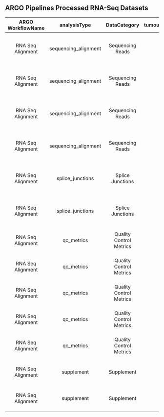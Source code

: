 ## ARGO Pipelines Processed RNA-Seq Datasets
**ARGO WorkflowName**|**analysisType**|**DataCategory**|**tumourNormalDesignation**|**FileType**|**OpenBucketURL**
:-----:|:-----:|:-----:|:-----:|:-----:|:-----:
RNA Seq Alignment|sequencing_alignment|Sequencing Reads|Tumour|CRAM|https://object.cancercollaboratory.org:9080/swift/v1/genomics-public-data/benchmark-datasets/TCRB-CA/DO262483/RNA-Seq/sequencing_alignment/tumour/TCRB-CA.DO262483.SA622780.rna-seq.20220122.hisat2.genome_aln.cram
RNA Seq Alignment|sequencing_alignment|Sequencing Reads|Tumour|CRAI|https://object.cancercollaboratory.org:9080/swift/v1/genomics-public-data/benchmark-datasets/TCRB-CA/DO262483/RNA-Seq/sequencing_alignment/tumour/TCRB-CA.DO262483.SA622780.rna-seq.20220122.hisat2.genome_aln.cram.crai
RNA Seq Alignment|sequencing_alignment|Sequencing Reads|Tumour|CRAM|https://object.cancercollaboratory.org:9080/swift/v1/genomics-public-data/benchmark-datasets/TCRB-CA/DO262483/RNA-Seq/sequencing_alignment/tumour/TCRB-CA.DO262483.SA622780.rna-seq.20220122.star.genome_aln.cram
RNA Seq Alignment|sequencing_alignment|Sequencing Reads|Tumour|CRAI|https://object.cancercollaboratory.org:9080/swift/v1/genomics-public-data/benchmark-datasets/TCRB-CA/DO262483/RNA-Seq/sequencing_alignment/tumour/TCRB-CA.DO262483.SA622780.rna-seq.20220122.star.genome_aln.cram.crai
RNA Seq Alignment|splice_junctions|Splice Junctions|Tumour|TXT|https://object.cancercollaboratory.org:9080/swift/v1/genomics-public-data/benchmark-datasets/TCRB-CA/DO262483/RNA-Seq/splice_junctions/tumour/TCRB-CA.DO262483.SA622780.rna-seq.20220122.hisat2.splice_junctions.txt
RNA Seq Alignment|splice_junctions|Splice Junctions|Tumour|TXT|https://object.cancercollaboratory.org:9080/swift/v1/genomics-public-data/benchmark-datasets/TCRB-CA/DO262483/RNA-Seq/splice_junctions/tumour/TCRB-CA.DO262483.SA622780.rna-seq.20220122.star.splice_junctions.txt
RNA Seq Alignment|qc_metrics|Quality Control Metrics|Tumour|TGZ|https://object.cancercollaboratory.org:9080/swift/v1/genomics-public-data/benchmark-datasets/TCRB-CA/DO262483/RNA-Seq/qc_metrics/tumour/TCRB-CA.DO262483.SA622780.rna-seq.20220121.TCRBOA7T-RNA.fastqc.tgz
RNA Seq Alignment|qc_metrics|Quality Control Metrics|Tumour|TGZ|https://object.cancercollaboratory.org:9080/swift/v1/genomics-public-data/benchmark-datasets/TCRB-CA/DO262483/RNA-Seq/qc_metrics/tumour/TCRB-CA.DO262483.SA622780.rna-seq.20220122.hisat2.collectrnaseqmetrics.tgz
RNA Seq Alignment|qc_metrics|Quality Control Metrics|Tumour|TGZ|https://object.cancercollaboratory.org:9080/swift/v1/genomics-public-data/benchmark-datasets/TCRB-CA/DO262483/RNA-Seq/qc_metrics/tumour/TCRB-CA.DO262483.SA622780.rna-seq.20220122.hisat2.duplicates_metrics.tgz
RNA Seq Alignment|qc_metrics|Quality Control Metrics|Tumour|TGZ|https://object.cancercollaboratory.org:9080/swift/v1/genomics-public-data/benchmark-datasets/TCRB-CA/DO262483/RNA-Seq/qc_metrics/tumour/TCRB-CA.DO262483.SA622780.rna-seq.20220122.star.collectrnaseqmetrics.tgz
RNA Seq Alignment|qc_metrics|Quality Control Metrics|Tumour|TGZ|https://object.cancercollaboratory.org:9080/swift/v1/genomics-public-data/benchmark-datasets/TCRB-CA/DO262483/RNA-Seq/qc_metrics/tumour/TCRB-CA.DO262483.SA622780.rna-seq.20220122.star.duplicates_metrics.tgz
RNA Seq Alignment|supplement|Supplement|Tumour|TGZ|https://object.cancercollaboratory.org:9080/swift/v1/genomics-public-data/benchmark-datasets/TCRB-CA/DO262483/RNA-Seq/supplement/tumour/TCRB-CA.DO262483.SA622780.rna-seq.20220122.hisat2.supplement.tgz
RNA Seq Alignment|supplement|Supplement|Tumour|TGZ|https://object.cancercollaboratory.org:9080/swift/v1/genomics-public-data/benchmark-datasets/TCRB-CA/DO262483/RNA-Seq/supplement/tumour/TCRB-CA.DO262483.SA622780.rna-seq.20220122.star.supplement.tgz
